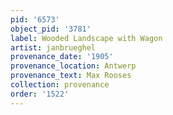 ```yaml
---
pid: '6573'
object_pid: '3781'
label: Wooded Landscape with Wagon
artist: janbrueghel
provenance_date: '1905'
provenance_location: Antwerp
provenance_text: Max Rooses
collection: provenance
order: '1522'
---
```

